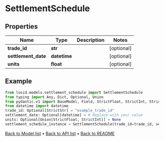 # SettlementSchedule

## Properties
Name | Type | Description | Notes
------------ | ------------- | ------------- | -------------
**trade_id** | **str** |  | [optional] 
**settlement_date** | **datetime** |  | [optional] 
**units** | **float** |  | [optional] 
## Example

```python
from lusid.models.settlement_schedule import SettlementSchedule
from typing import Any, Dict, Optional, Union
from pydantic.v1 import BaseModel, Field, StrictFloat, StrictInt, StrictStr
from datetime import datetime
trade_id: Optional[StrictStr] = "example_trade_id"
settlement_date: Optional[datetime] = # Replace with your value
units: Optional[Union[StrictFloat, StrictInt]] = None
settlement_schedule_instance = SettlementSchedule(trade_id=trade_id, settlement_date=settlement_date, units=units)

```

[Back to Model list](../README.md#documentation-for-models) &#8226; [Back to API list](../README.md#documentation-for-api-endpoints) &#8226; [Back to README](../README.md)

